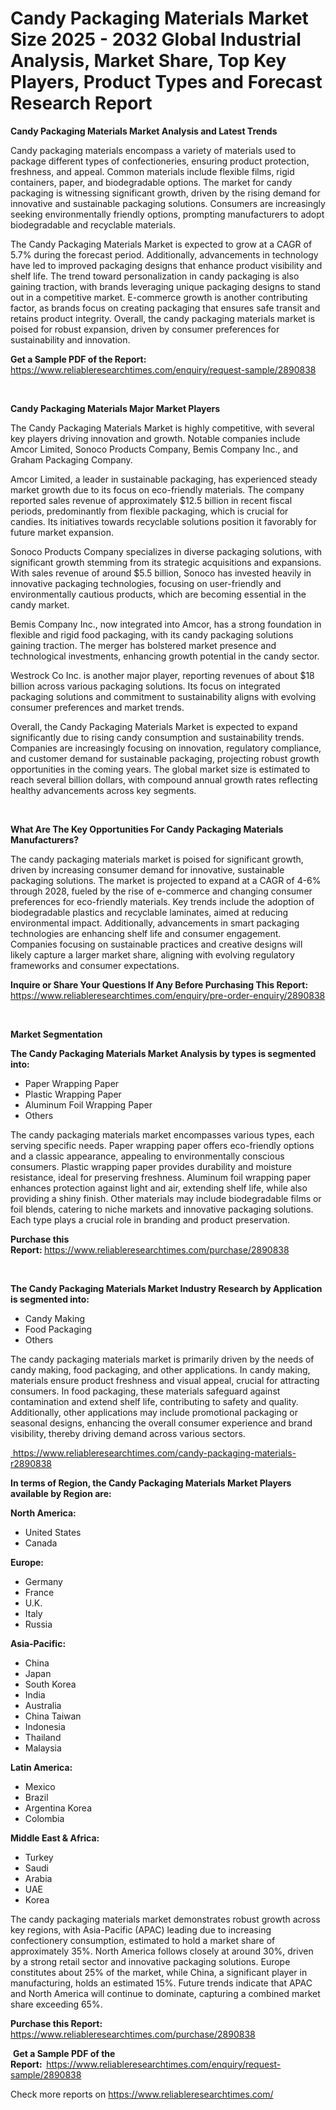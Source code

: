 <p><h1>Candy Packaging Materials Market Size 2025 - 2032 Global Industrial Analysis, Market Share, Top Key Players, Product Types and Forecast Research Report</h1></p><p><strong>Candy Packaging Materials Market Analysis and Latest Trends</strong></p>
<p><p>Candy packaging materials encompass a variety of materials used to package different types of confectioneries, ensuring product protection, freshness, and appeal. Common materials include flexible films, rigid containers, paper, and biodegradable options. The market for candy packaging is witnessing significant growth, driven by the rising demand for innovative and sustainable packaging solutions. Consumers are increasingly seeking environmentally friendly options, prompting manufacturers to adopt biodegradable and recyclable materials.</p><p>The Candy Packaging Materials Market is expected to grow at a CAGR of 5.7% during the forecast period. Additionally, advancements in technology have led to improved packaging designs that enhance product visibility and shelf life. The trend toward personalization in candy packaging is also gaining traction, with brands leveraging unique packaging designs to stand out in a competitive market. E-commerce growth is another contributing factor, as brands focus on creating packaging that ensures safe transit and retains product integrity. Overall, the candy packaging materials market is poised for robust expansion, driven by consumer preferences for sustainability and innovation.</p></p>
<p><strong>Get a Sample PDF of the Report:&nbsp;</strong> <a href="https://www.reliableresearchtimes.com/enquiry/request-sample/2890838?utm_campaign=1420&utm_medium=2&utm_source=Github&utm_content=ia&utm_term=14032025&utm_id=candy-packaging-materials">https://www.reliableresearchtimes.com/enquiry/request-sample/2890838</a></p>
<p>&nbsp;</p>
<p><strong>Candy Packaging Materials Major Market Players</strong></p>
<p><p>The Candy Packaging Materials Market is highly competitive, with several key players driving innovation and growth. Notable companies include Amcor Limited, Sonoco Products Company, Bemis Company Inc., and Graham Packaging Company. </p><p>Amcor Limited, a leader in sustainable packaging, has experienced steady market growth due to its focus on eco-friendly materials. The company reported sales revenue of approximately $12.5 billion in recent fiscal periods, predominantly from flexible packaging, which is crucial for candies. Its initiatives towards recyclable solutions position it favorably for future market expansion.</p><p>Sonoco Products Company specializes in diverse packaging solutions, with significant growth stemming from its strategic acquisitions and expansions. With sales revenue of around $5.5 billion, Sonoco has invested heavily in innovative packaging technologies, focusing on user-friendly and environmentally cautious products, which are becoming essential in the candy market.</p><p>Bemis Company Inc., now integrated into Amcor, has a strong foundation in flexible and rigid food packaging, with its candy packaging solutions gaining traction. The merger has bolstered market presence and technological investments, enhancing growth potential in the candy sector. </p><p>Westrock Co Inc. is another major player, reporting revenues of about $18 billion across various packaging solutions. Its focus on integrated packaging solutions and commitment to sustainability aligns with evolving consumer preferences and market trends.</p><p>Overall, the Candy Packaging Materials Market is expected to expand significantly due to rising candy consumption and sustainability trends. Companies are increasingly focusing on innovation, regulatory compliance, and customer demand for sustainable packaging, projecting robust growth opportunities in the coming years. The global market size is estimated to reach several billion dollars, with compound annual growth rates reflecting healthy advancements across key segments.</p></p>
<p>&nbsp;</p>
<p><strong>What Are The Key Opportunities For Candy Packaging Materials Manufacturers?</strong></p>
<p><p>The candy packaging materials market is poised for significant growth, driven by increasing consumer demand for innovative, sustainable packaging solutions. The market is projected to expand at a CAGR of 4-6% through 2028, fueled by the rise of e-commerce and changing consumer preferences for eco-friendly materials. Key trends include the adoption of biodegradable plastics and recyclable laminates, aimed at reducing environmental impact. Additionally, advancements in smart packaging technologies are enhancing shelf life and consumer engagement. Companies focusing on sustainable practices and creative designs will likely capture a larger market share, aligning with evolving regulatory frameworks and consumer expectations.</p></p>
<p><strong>Inquire or Share Your Questions If Any Before Purchasing This Report:</strong> <a href="https://www.reliableresearchtimes.com/enquiry/pre-order-enquiry/2890838?utm_campaign=1420&utm_medium=2&utm_source=Github&utm_content=ia&utm_term=14032025&utm_id=candy-packaging-materials">https://www.reliableresearchtimes.com/enquiry/pre-order-enquiry/2890838</a></p>
<p>&nbsp;</p>
<p><strong>Market Segmentation</strong></p>
<p><strong>The Candy Packaging Materials Market Analysis by types is segmented into:</strong></p>
<p><ul><li>Paper Wrapping Paper</li><li>Plastic Wrapping Paper</li><li>Aluminum Foil Wrapping Paper</li><li>Others</li></ul></p>
<p><p>The candy packaging materials market encompasses various types, each serving specific needs. Paper wrapping paper offers eco-friendly options and a classic appearance, appealing to environmentally conscious consumers. Plastic wrapping paper provides durability and moisture resistance, ideal for preserving freshness. Aluminum foil wrapping paper enhances protection against light and air, extending shelf life, while also providing a shiny finish. Other materials may include biodegradable films or foil blends, catering to niche markets and innovative packaging solutions. Each type plays a crucial role in branding and product preservation.</p></p>
<p><strong>Purchase this Report:&nbsp;</strong><a href="https://www.reliableresearchtimes.com/purchase/2890838?utm_campaign=1420&utm_medium=2&utm_source=Github&utm_content=ia&utm_term=14032025&utm_id=candy-packaging-materials">https://www.reliableresearchtimes.com/purchase/2890838</a></p>
<p>&nbsp;</p>
<p><strong>The Candy Packaging Materials Market Industry Research by Application is segmented into:</strong></p>
<p><ul><li>Candy Making</li><li>Food Packaging</li><li>Others</li></ul></p>
<p><p>The candy packaging materials market is primarily driven by the needs of candy making, food packaging, and other applications. In candy making, materials ensure product freshness and visual appeal, crucial for attracting consumers. In food packaging, these materials safeguard against contamination and extend shelf life, contributing to safety and quality. Additionally, other applications may include promotional packaging or seasonal designs, enhancing the overall consumer experience and brand visibility, thereby driving demand across various sectors.</p></p>
<p><a href="https://www.reliableresearchtimes.com/candy-packaging-materials-r2890838?utm_campaign=1420&utm_medium=2&utm_source=Github&utm_content=ia&utm_term=14032025&utm_id=candy-packaging-materials">&nbsp;https://www.reliableresearchtimes.com/candy-packaging-materials-r2890838</a></p>
<p><strong>In terms of Region, the Candy Packaging Materials Market Players available by Region are:</strong></p>
<p>
    <p> <strong> North America: </strong>
        <ul>
            <li>United States</li>
            <li>Canada</li>
        </ul>
        </p> 
    <p> <strong> Europe: </strong>
        <ul>
            <li>Germany</li>
            <li>France</li>
            <li>U.K.</li>
            <li>Italy</li>
            <li>Russia</li>
        </ul>
        </p> 
    <p> <strong> Asia-Pacific: </strong>
        <ul>
            <li>China</li>
            <li>Japan</li>
            <li>South Korea</li>
            <li>India</li>
            <li>Australia</li>
            <li>China Taiwan</li>
            <li>Indonesia</li>
            <li>Thailand</li>
            <li>Malaysia</li>
        </ul>
        </p> 
    <p> <strong> Latin America: </strong>
        <ul>
            <li>Mexico</li>
            <li>Brazil</li>
            <li>Argentina Korea</li>
            <li>Colombia</li>
        </ul>
        </p> 
    <p> <strong> Middle East & Africa: </strong>
        <ul>
            <li>Turkey</li>
            <li>Saudi</li>
            <li>Arabia</li>
            <li>UAE</li>
            <li>Korea</li>
        </ul>
    </p>
    </p>
<p><p>The candy packaging materials market demonstrates robust growth across key regions, with Asia-Pacific (APAC) leading due to increasing confectionery consumption, estimated to hold a market share of approximately 35%. North America follows closely at around 30%, driven by a strong retail sector and innovative packaging solutions. Europe constitutes about 25% of the market, while China, a significant player in manufacturing, holds an estimated 15%. Future trends indicate that APAC and North America will continue to dominate, capturing a combined market share exceeding 65%.</p></p>
<p><strong>Purchase this Report: </strong><a href="https://www.reliableresearchtimes.com/purchase/2890838?utm_campaign=1420&utm_medium=2&utm_source=Github&utm_content=ia&utm_term=14032025&utm_id=candy-packaging-materials">https://www.reliableresearchtimes.com/purchase/2890838</a></p>
<p>&nbsp;<strong>Get a Sample PDF of the Report:&nbsp;&nbsp;</strong><a href="https://www.reliableresearchtimes.com/enquiry/request-sample/2890838?utm_campaign=1420&utm_medium=2&utm_source=Github&utm_content=ia&utm_term=14032025&utm_id=candy-packaging-materials">https://www.reliableresearchtimes.com/enquiry/request-sample/2890838</a></p>
<p><strong></strong></p>
<p>Check more reports on <a href="https://www.reliableresearchtimes.com/?utm_campaign=1420&utm_medium=2&utm_source=Github&utm_content=ia&utm_term=14032025&utm_id=candy-packaging-materials">https://www.reliableresearchtimes.com/</a></p>